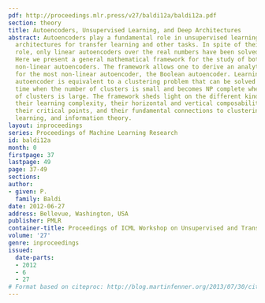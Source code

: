 ```yaml
---
pdf: http://proceedings.mlr.press/v27/baldi12a/baldi12a.pdf
section: theory
title: Autoencoders, Unsupervised Learning, and Deep Architectures
abstract: Autoencoders play a fundamental role in unsupervised learning and in deep
  architectures for transfer learning and other tasks. In spite of their fundamental
  role, only linear autoencoders over the real numbers have been solved analytically.
  Here we present a general mathematical framework for the study of both linear and
  non-linear autoencoders. The framework allows one to derive an analytical treatment
  for the most non-linear autoencoder, the Boolean autoencoder. Learning in the Boolean
  autoencoder is equivalent to a clustering problem that can be solved in polynomial
  time when the number of clusters is small and becomes NP complete when the number
  of clusters is large. The framework sheds light on the different kinds of autoencoders,
  their learning complexity, their horizontal and vertical composability in deep architectures,
  their critical points, and their fundamental connections to clustering, Hebbian
  learning, and information theory.
layout: inproceedings
series: Proceedings of Machine Learning Research
id: baldi12a
month: 0
firstpage: 37
lastpage: 49
page: 37-49
sections: 
author:
- given: P.
  family: Baldi
date: 2012-06-27
address: Bellevue, Washington, USA
publisher: PMLR
container-title: Proceedings of ICML Workshop on Unsupervised and Transfer Learning
volume: '27'
genre: inproceedings
issued:
  date-parts:
  - 2012
  - 6
  - 27
# Format based on citeproc: http://blog.martinfenner.org/2013/07/30/citeproc-yaml-for-bibliographies/
---
```

